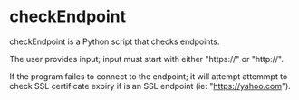 # checkEndpoint

checkEndpoint is a Python script that checks endpoints.

The user provides input; input must start with either "https://" or "http://".

If the program failes to connect to the endpoint; it will attempt attemmpt to check SSL certificate expiry
if is an SSL endpoint (ie: "https://yahoo.com").

